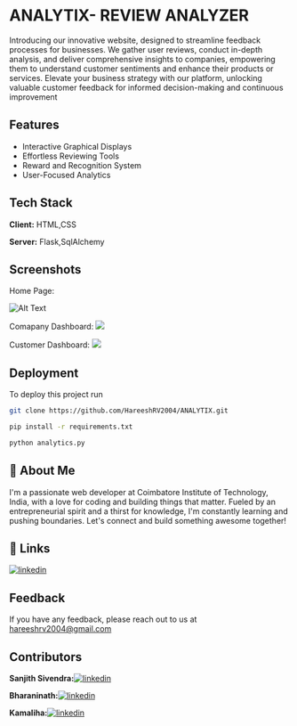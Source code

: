 
# ANALYTIX- REVIEW ANALYZER

Introducing our innovative website, designed to streamline feedback processes for businesses. We gather user reviews, conduct in-depth analysis, and deliver comprehensive insights to companies, empowering them to understand customer sentiments and enhance their products or services. Elevate your business strategy with our platform, unlocking valuable customer feedback for informed decision-making and continuous improvement

## Features

- Interactive Graphical Displays
- Effortless Reviewing Tools
- Reward and Recognition System
- User-Focused Analytics


## Tech Stack

**Client:** HTML,CSS

**Server:** Flask,SqlAlchemy


## Screenshots

Home Page:

![Alt Text](https://blogger.googleusercontent.com/img/b/R29vZ2xl/AVvXsEjacVZOh4gr5EEoO8ZkORAXp8F7frg3e2G1FtZ28UzkpeRxN4o1v-L-Jftp7J2tCS9rFDe2C4tawvZMudPnk8WJibH9PaKAZWCFIu1A-A1FkEjxbe29WHcQPvfjhZHrfmZsb_QMQjI0IRnzW3jlMY2ij9XTgGcDe6yIeTByHrjJ1kWVMVnTDkK54pFzQ_0/s1918/Screenshot%202024-01-12%20184025.png)


Comapany Dashboard:
![](https://blogger.googleusercontent.com/img/b/R29vZ2xl/AVvXsEjt2G35ljhX1jXC5bZ_v6athzsCSkeliZ4CMSJWYiYlmWanE0G06nCRNdk3AlFfRMrdHTtfpL0KPU-jwsUAe_rHIEuTGnJCZk-u4eZPtmtXGhwJTVAf-h6a30bpYF70wQfCbdsKGYdjoa04rng8zTebfi7sWk4GkysPByzF8gM2eW-ExGFMfDY4znXTdOo/s1898/Screenshot%202024-01-12%20193701.png)





Customer Dashboard:
![](https://blogger.googleusercontent.com/img/b/R29vZ2xl/AVvXsEhWqWS8_Rnm9NGctKLVkN2UdX4IO9XSvsS5oTLzvXY-K3vnS1tPydU5yugJ-4qFiL01nBfePROeHQbYW-PFoj7VheVX6wWyUBQQr_np0yqyStIcMisRwPG6Y-2VFYutYxnpFJF_2nJz99mpIfjJ0JHvAAKsOiHBD9SHzhuc5nngMnBmZJWjpjN2LX6tWec/s1896/Screenshot%202024-01-12%20193107.png)
## Deployment

To deploy this project run

```bash
git clone https://github.com/HareeshRV2004/ANALYTIX.git  
```

```bash
pip install -r requirements.txt
```

```bash
python analytics.py
```





## 🚀 About Me

I'm a passionate web developer at Coimbatore Institute of Technology, India, with a love for coding and building things that matter. Fueled by an entrepreneurial spirit and a thirst for knowledge, I'm constantly learning and pushing boundaries. Let's connect and build something awesome together! 


## 🔗 Links

[![linkedin](https://img.shields.io/badge/linkedin-0A66C2?style=for-the-badge&logo=linkedin&logoColor=white)](https://www.linkedin.com/in/hareesh-r-v-674522255?utm_source=share&utm_campaign=share_via&utm_content=profile&utm_medium=android_app)



## Feedback

If you have any feedback, please reach out to us at hareeshrv2004@gmail.com

## Contributors

**Sanjith Sivendra:**[![linkedin](https://img.shields.io/badge/linkedin-0A66C2?style=for-the-badge&logo=linkedin&logoColor=white)](https://www.linkedin.com/in/sanjith-sivendra-k-0712a326b/)

**Bharaninath:**[![linkedin](https://img.shields.io/badge/linkedin-0A66C2?style=for-the-badge&logo=linkedin&logoColor=white)](https://www.linkedin.com/in/m-bharaninath-60713724a/)

**Kamaliha:**[![linkedin](https://img.shields.io/badge/linkedin-0A66C2?style=for-the-badge&logo=linkedin&logoColor=white)](https://www.linkedin.com/in/kamaliha-m-b-8b557b259/)
